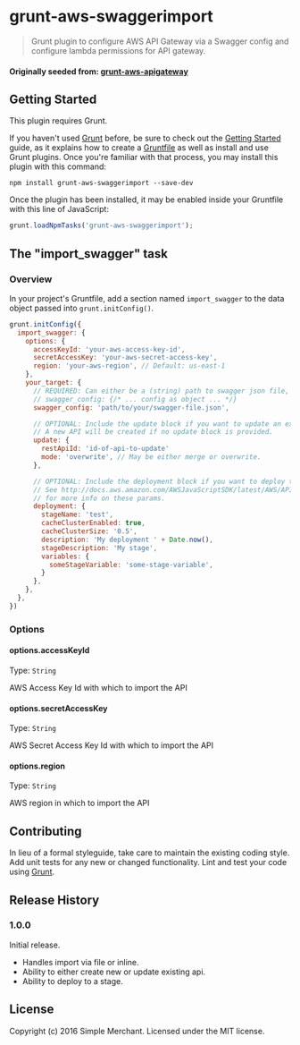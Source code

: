 # grunt-aws-swaggerimport

> Grunt plugin to configure AWS API Gateway via a Swagger config and configure
> lambda permissions for API gateway.

#### Originally seeded from: [grunt-aws-apigateway](https://github.com/spreaker/grunt-aws-apigateway)

## Getting Started
This plugin requires Grunt.

If you haven't used [Grunt](http://gruntjs.com/) before, be sure to check out the [Getting Started](http://gruntjs.com/getting-started) guide, as it explains how to create a [Gruntfile](http://gruntjs.com/sample-gruntfile) as well as install and use Grunt plugins. Once you're familiar with that process, you may install this plugin with this command:

```shell
npm install grunt-aws-swaggerimport --save-dev
```

Once the plugin has been installed, it may be enabled inside your Gruntfile with this line of JavaScript:

```js
grunt.loadNpmTasks('grunt-aws-swaggerimport');
```

## The "import_swagger" task

### Overview
In your project's Gruntfile, add a section named `import_swagger` to the data object passed into `grunt.initConfig()`.

```js
grunt.initConfig({
  import_swagger: {
    options: {
      accessKeyId: 'your-aws-access-key-id',
      secretAccessKey: 'your-aws-secret-access-key',
      region: 'your-aws-region', // Default: us-east-1
    },
    your_target: {
      // REQUIRED: Can either be a (string) path to swagger json file, or object.
      // swagger_config: {/* ... config as object ... */}
      swagger_config: 'path/to/your/swagger-file.json',

      // OPTIONAL: Include the update block if you want to update an existing API
      // A new API will be created if no update block is provided.
      update: {
        restApiId: 'id-of-api-to-update'
        mode: 'overwrite', // May be either merge or overwrite.
      },

      // OPTIONAL: Include the deployment block if you want to deploy the API to a stage.
      // See http://docs.aws.amazon.com/AWSJavaScriptSDK/latest/AWS/APIGateway.html#createDeployment-property
      // for more info on these params.
      deployment: {
        stageName: 'test',
        cacheClusterEnabled: true,
        cacheClusterSize: '0.5',
        description: 'My deployment ' + Date.now(),
        stageDescription: 'My stage',
        variables: {
          someStageVariable: 'some-stage-variable',
        }
      },
    },
  },
})
```

### Options

#### options.accessKeyId
Type: `String`

AWS Access Key Id with which to import the API

#### options.secretAccessKey
Type: `String`

AWS Secret Access Key Id with which to import the API

#### options.region
Type: `String`

AWS region in which to import the API

## Contributing
In lieu of a formal styleguide, take care to maintain the existing coding style. Add unit tests for any new or changed functionality. Lint and test your code using [Grunt](http://gruntjs.com/).

## Release History
### 1.0.0

Initial release.
 - Handles import via file or inline.
 - Ability to either create new or update existing api.
 - Ability to deploy to a stage.

## License
Copyright (c) 2016 Simple Merchant. Licensed under the MIT license.
